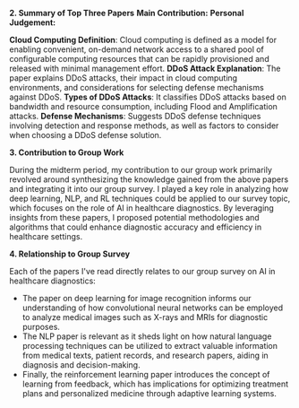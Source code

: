 **2. Summary of Top Three Papers**
**Main Contribution:**
**Personal Judgement:**
<!-- ! deshmukh2015understanding -->
**Cloud Computing Definition**: Cloud computing is defined as a model for enabling convenient, on-demand network access to a shared pool of configurable computing resources that can be rapidly provisioned and released with minimal management effort.
**DDoS Attack Explanation**: The paper explains DDoS attacks, their impact in cloud computing environments, and considerations for selecting defense mechanisms against DDoS.
**Types of DDoS Attacks**: It classifies DDoS attacks based on bandwidth and resource consumption, including Flood and Amplification attacks.
**Defense Mechanisms**: Suggests DDoS defense techniques involving detection and response methods, as well as factors to consider when choosing a DDoS defense solution.

<!-- Từ đó giúp tiếp cận hiểu biết DDoS -->


<!-- Security and Privacy challenges -->
<!--! liu2015survey -->

<!-- Attacking vectors -->
<!--! coppolino2017cloud -->

<!-- Current techniques to cope with attacks -->

<!-- Future solutions and directions -->

<!--  -->
<!--  -->
<!--  -->
<!--  -->
<!--  -->
<!--  -->
<!--  -->



<!-- 


**[1] Paper Title: "Deep Learning for Image Recognition"**

- **Main Contribution:** This paper presents an in-depth exploration of deep learning techniques for image recognition tasks. It covers various architectures such as Convolutional Neural Networks (CNNs) and their applications in image classification, object detection, and segmentation.
- **Personal Judgement:** I found this paper extremely insightful in understanding the fundamentals of deep learning applied to image recognition. The detailed explanations of CNN architectures and their real-world applications were particularly valuable.

**[2] Paper Title: "Natural Language Processing: State of the Art"**

- **Main Contribution:** This paper provides an overview of the state-of-the-art techniques in natural language processing (NLP). It covers topics such as word embeddings, recurrent neural networks (RNNs), and transformer models like BERT and GPT.
- **Personal Judgement:** As someone interested in language processing tasks, I found this paper to be an excellent resource. It not only gave me a comprehensive understanding of modern NLP techniques but also inspired me to delve deeper into transformer architectures.

**[3] Paper Title: "Reinforcement Learning: An Introduction"**

- **Main Contribution:** This seminal paper introduces the field of reinforcement learning (RL) and its foundational concepts. It covers topics such as Markov decision processes, value iteration, policy iteration, and Q-learning.
- **Personal Judgement:** While challenging, this paper provided a solid foundation in RL concepts. It clarified many intricate details of RL algorithms and their applications, sparking my interest in exploring RL further.
 -->






**3. Contribution to Group Work**

During the midterm period, my contribution to our group work primarily revolved around synthesizing the knowledge gained from the above papers and integrating it into our group survey. I played a key role in analyzing how deep learning, NLP, and RL techniques could be applied to our survey topic, which focuses on the role of AI in healthcare diagnostics. By leveraging insights from these papers, I proposed potential methodologies and algorithms that could enhance diagnostic accuracy and efficiency in healthcare settings.

**4. Relationship to Group Survey**

Each of the papers I've read directly relates to our group survey on AI in healthcare diagnostics:

- The paper on deep learning for image recognition informs our understanding of how convolutional neural networks can be employed to analyze medical images such as X-rays and MRIs for diagnostic purposes.
- The NLP paper is relevant as it sheds light on how natural language processing techniques can be utilized to extract valuable information from medical texts, patient records, and research papers, aiding in diagnosis and decision-making.
- Finally, the reinforcement learning paper introduces the concept of learning from feedback, which has implications for optimizing treatment plans and personalized medicine through adaptive learning systems.
